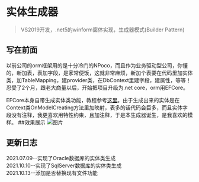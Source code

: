 # 实体生成器
> VS2019开发，.net5的winform窗体实现，生成器模式(Builder Pattern)
## 写在前面
以前公司的orm框架用的是十分冷门的NPoco，而且作为业务驱动型公司，你懂的，新加表，表加字段，是家常便饭，这就非常麻烦，新加个表要在代码里加实体类，加TableMapping，建provider类，在DbContext里建字段，建属性，等等！忍受了2个月，跟老大商量以后，开始把项目升级为.net core，orm用EFCore。  
  
EFCore本身自带生成实体类功能，教程参考[这里](https://www.cnblogs.com/gaoxiong666/p/15018956.html)。由于生成出来的实体是在Context类OnModelCreating方法里加映射，表多的话代码会巨多，而且实体字段没有注释，我更喜欢用特性约束，且加注释，于是本生成器诞生，是我喜欢的模样。
##效果展示
![图片](https://github.com/GaoXiong666/CreateEntity/Image/123.png)
## 更新日志
2021.07.09--实现了Oracle数据库的实体类生成  
2021.10.10--实现了SqlServer数据库的实体类生成  
2021.10.13--添加是否替换现有文件功能  
